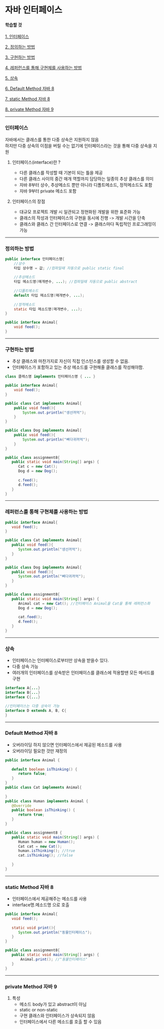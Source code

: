 # 자바 인터페이스


#### 학습할 것

[1. 인터페이스](#인터페이스)

[2. 정의하는 방법](#정의하는-방법)

[3. 구현하는 방법](#구현하는-방법)

[4. 레퍼런스를 통해 구현체를 사용하는 방법](#레퍼런스를-통해-구현체를-사용하는-방법)

[5. 상속](#상속)

[6. Default Method 자바 8](#Default-Method-자바-8)

[7. static Method 자바 8](#static-Method-자바-8)

[8. private Method 자바 9](#private-Method-자바-9)

---
### 인터페이스
자바에서는 클래스를 통한 다중 상속은 지원하지 않음   
하지만 다중 상속의 이점을 버릴 수는 없기에 인터페이스라는 것을 통해 다중 상속을 지원
1. 인터페이스(interface)란 ?
   - 다른 클래스를 작성할 때 기본이 되는 틀을 제공
   - 다른 클래스 사이의 중간 매개 역할까지 담당하는 일종의 추상 클래스를 의미
   - 자바 8부터 상수, 추상메소드 뿐만 아니라 디폴트메소드, 정적메소드도 포함
   - 자바 9부터 private 메소드 포함
   
2. 인터페이스의 장점
   - 대규모 프로젝트 개발 시 일관되고 정현화된 개발을 위한 표준화 가능
   - 클래스의 작성과 인터페이스의 구현을 동시에 진행 -> 개발 시간을 단축
   - 클래스와 클래스 간 인터페이스로 연결 -> 클래스마다 독립적인 프로그래밍이 가능
   

---
### 정의하는 방법
```java
public interface 인터페이스명{
    //상수
    타입 상수명 = 값; //컴파일때 자동으로 public static final
    
    //추상메소드
    타입 메소드명(매개변수, ...); //컴파일때 자동으로 public abstract
    
    //디폴트메소드
    default 타입 메소드명(매개변수, ...);
    
    //정적메소드
    static 타입 메소드명(매개변수, ...);
}
```

```java
public interface Animal{
    void feed();
}
```


---
### 구현하는 방법
- 추상 클래스와 마찬가지로 자신이 직접 인스턴스를 생성할 수 없음.
- 인터페이스가 포함하고 있는 추상 메소드를 구현해줄 클래스를 작성해야함.
```java
class 클래스명 implements 인터페이스명 { ... }
```
```java
public interface Animal{
    void feed();
}

public class Cat implements Animal{
    public void feed(){
        System.out.println("생선꺼억");
    }
}

public class Dog implements Animal{
    public void feed(){
        System.out.println("뼈다귀꺼억");
    }
}

public class assignment8{
   public static void main(String[] args) {
      Cat c = new Cat();
      Dog d = new Dog();
      
      c.feed();
      d.feed();
   }
}
```


---
### 레퍼런스를 통해 구현체를 사용하는 방법
```java
public interface Animal{
   void feed();
}

public class Cat implements Animal{
   public void feed(){
      System.out.println("생선꺼억");
   }
}

public class Dog implements Animal{
   public void feed(){
      System.out.println("뼈다귀꺼억");
   }
}

public class assignment8{
   public static void main(String[] args) {
      Animal cat = new Cat(); //인터페이스 Animal을 Cat을 통해 레퍼런스화
      Dog d = new Dog();
      
      cat.feed();
      d.feed();
   }
}
```

---
### 상속
- 인터페이스는 인터페이스로부터만 상속을 받을수 있다.
- 다중 상속 가능
- 여러개의 인터페이스를 상속받은 인터페이스를 클래스에 적용할땐 모든 메서드를 구현
```java
interface A{...}
interface B{...}
interface C{...}

//인터페이스는 다중 상속이 가능
interface D extends A, B, C{
}

```


---
### Default Method 자바 8
- 오버라이딩 하지 않으면 인터페이스에서 제공된 메소드를 사용
- 오버라이딩 필요한 것만 재정의
```java
public interface Animal {
  
   default boolean isThinking() {
      return false;
   }
}
public class Cat implements Animal{
   
}
public class Human implements Animal {
   @Override
   public boolean isThinking() {
      return true;
   }
}

public class assignment8 {
   public static void main(String[] args) {
      Human human = new Human();
      Cat cat = new Cat();
      human.isThinking(); //true
      cat.isThinking(); //false
      
   }
}
```

---
### static Method 자바 8
- 인터페이스에서 제공해주는 메소드를 사용
- interface명.메소드명 으로 호출

```java
public interface Animal{
   void feed();
   
   static void print(){
      System.out.println("동물인터페이스");
   }
}

public class assignment8{
   public static void main(String[] args) {
       Animal.print(); //"동물인터페이스"
   }
}
```

---
### private Method 자바 9

1. 특성
   - 메소드 body가 있고 abstract이 아님
   - static or non-static
   - 구현 클래스와 인터페이스가 상속되지 않음
   - 인터페이스에서 다른 메소드를 호출 할 수 있음